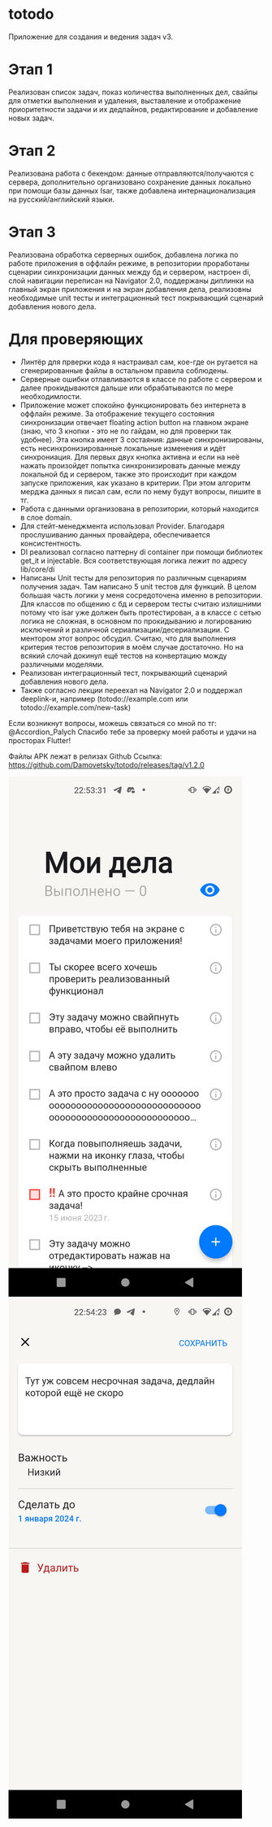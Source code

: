 # totodo

Приложение для создания и ведения задач v3.

# Этап 1
Реализован список задач, показ количества выполненных дел, свайпы для отметки выполнения и удаления, выставление и отображение приоритетности задачи и их дедлайнов, редактирование и добавление новых задач.

# Этап 2
Реализована работа с бекендом: данные отправляются/получаются с сервера, дополнительно организовано сохранение данных локально при помощи базы данных Isar, также добавлена интернационализация на русский/английский языки.

# Этап 3
Реализована обработка серверных ошибок, добавлена логика по работе приложения в оффлайн режиме, в репозитории проработаны сценарии синхронизации данных между бд и сервером, настроен di, слой навигации переписан на Navigator 2.0, поддержаны диплинки на главный экран приложения и на экран добавления дела, реализовны необходимые unit тесты и интеграционный тест покрывающий сценарий добавления нового дела.

# Для проверяющих
* Линтёр для прверки кода я настраивал сам, кое-где он ругается на сгенерированные файлы в остальном правила соблюдены.
* Серверные ошибки отлавливаются в классе по работе с сервером и далее прокидываются дальше или обрабатываются по мере необходимлости.
* Приложение может спокойно функционировать без интернета в оффлайн режиме. За отображение текущего состояния синхронизации отвечает floating action button на главном экране (знаю, что 3 кнопки - это не по гайдам, но для проверки так удобнее). Эта кнопка имеет 3 состаяния: данные синхронизированы, есть несинхронизированные локальные изменения и идёт синхрониация. Для первых двух кнопка активна и если на неё нажать произойдет попытка синхронизировать данные между локальной бд и сервером, также это происходит при каждом запуске приложения, как указано в критерии. При этом алгоритм мерджа данных я писал сам, если по нему будут вопросы, пишите в тг.
* Работа с данными организована в репозитории, который находится в слое domain.
* Для стейт-менеджмента использовал Provider. Благодаря прослушиванию данных провайдера, обеспечивается консистентность.
* DI реализовал согласно паттерну di container при помощи библиотек get_it и injectable. Вся соответствующая логика лежит по адресу lib/core/di
* Написаны Unit тесты для репозитория по различным сценариям получения задач. Там написано 5 unit тестов для функций. В целом большая часть логики у меня сосредоточена именно в репозитории. Для классов по общению с бд и сервером тесты считаю излишними потому что isar уже должен быть протестирован, а в классе с сетью логика не сложная, в основном по прокидыванию и логированию исключений и различной сериализации/десериализации. С ментором этот вопрос обсудил. Считаю, что для выполнения критерия тестов репозитория в моём случае достаточно. Но на всякий слочай докинул ещё тестов на конвертацию можду различными моделями.
* Реализован интеграционный тест, покрывающий сценарий добавления нового дела.
* Также согласно лекции переехал на Navigator 2.0 и поддержал deeplink-и, например (totodo://example.com или totodo://example.com/new-task)

Если возникнут вопросы, можешь связаться со мной по тг: @Accordion_Palych
Спасибо тебе за проверку моей работы и удачи на просторах Flutter! 


Файлы APK лежат в релизах Github
Ссылка: https://github.com/Damovetsky/totodo/releases/tag/v1.2.0

![Alt text](/screenshots/Tasks_screen.png?raw=true "Экран со всеми задачами")
![Alt text](/screenshots/Task_details_screen.png?raw=true "Экран редактирования/создания задачи")